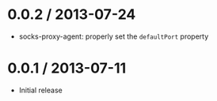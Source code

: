 0.0.2 / 2013-07-24
==================

 * socks-proxy-agent: properly set the `defaultPort` property

0.0.1 / 2013-07-11
==================

 * Initial release
